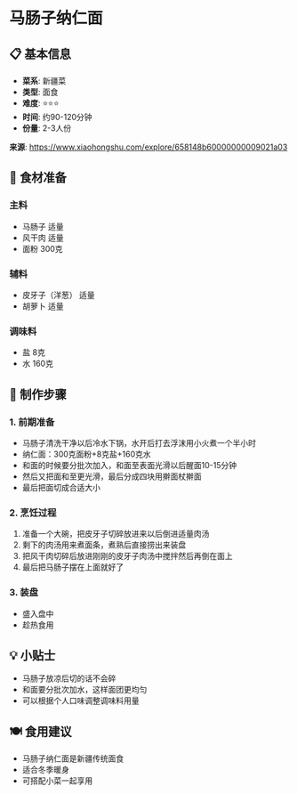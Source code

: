 # 马肠子纳仁面

## 📋 基本信息

- **菜系**: 新疆菜
- **类型**: 面食
- **难度**: ⭐⭐⭐
- **时间**: 约90-120分钟
- **份量**: 2-3人份

**来源**: https://www.xiaohongshu.com/explore/658148b60000000009021a03

## 🧂 食材准备

### 主料
- 马肠子 适量
- 风干肉 适量
- 面粉 300克

### 辅料
- 皮牙子（洋葱） 适量
- 胡萝卜 适量

### 调味料
- 盐 8克
- 水 160克

## 🔪 制作步骤

### 1. 前期准备
- 马肠子清洗干净以后冷水下锅，水开后打去浮沫用小火煮一个半小时
- 纳仁面：300克面粉+8克盐+160克水
- 和面的时候要分批次加入，和面至表面光滑以后醒面10-15分钟
- 然后又把面和至更光滑，最后分成四块用擀面杖擀面
- 最后把面切成合适大小

### 2. 烹饪过程
1. 准备一个大碗，把皮牙子切碎放进来以后倒进适量肉汤
2. 剩下的肉汤用来煮面条，煮熟后直接捞出来装盘
3. 把风干肉切碎后放进刚刚的皮牙子肉汤中搅拌然后再倒在面上
4. 最后把马肠子摆在上面就好了

### 3. 装盘
- 盛入盘中
- 趁热食用

## 💡 小贴士
- 马肠子放凉后切的话不会碎
- 和面要分批次加水，这样面团更均匀
- 可以根据个人口味调整调味料用量

## 🍽️ 食用建议
- 马肠子纳仁面是新疆传统面食
- 适合冬季暖身
- 可搭配小菜一起享用